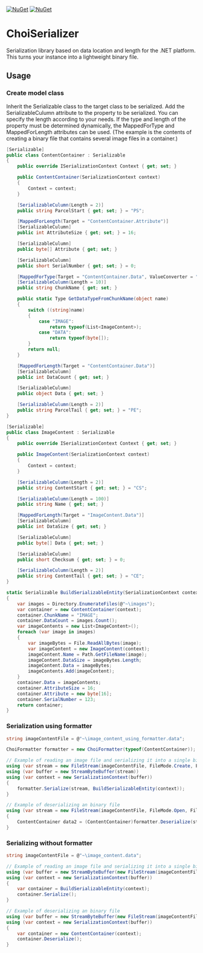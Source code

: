 [![NuGet](https://img.shields.io/nuget/v/ChoiSerializer)](https://www.nuget.org/packages/ChoiSerializer/)
[![NuGet](https://img.shields.io/nuget/dt/ChoiSerializer)](https://www.nuget.org/packages/ChoiSerializer/)

ChoiSerializer
================

Serialization library based on data location and length for the .NET platform. 
This turns your instance into a lightweight binary file.

## Usage ##

### Create model class ###

Inherit the Serializable class to the target class to be serialized.
Add the SerializableCulumn attribute to the property to be serialized. You can specify the length according to your needs.
If the type and length of the property must be determined dynamically, the MappedForType and MappedForLength attributes can be used.
(The example is the contents of creating a binary file that contains several image files in a container.)

```c#
[Serializable]
public class ContentContainer : Serializable
{
    public override ISerializationContext Context { get; set; }

    public ContentContainer(SerializationContext context)
    {
        Context = context;
    }

    [SerializableCulumn(Length = 2)]
    public string ParcelStart { get; set; } = "PS";

    [MappedForLength(Target = "ContentContainer.Attribute")]
    [SerializableCulumn]
    public int AttributeSize { get; set; } = 16;

    [SerializableCulumn]
    public byte[] Attribute { get; set; }

    [SerializableCulumn]
    public short SerialNumber { get; set; } = 0;

    [MappedForType(Target = "ContentContainer.Data", ValueConverter = "ContentContainer.GetDataTypeFromChunkName")]
    [SerializableCulumn(Length = 10)]
    public string ChunkName { get; set; }

    public static Type GetDataTypeFromChunkName(object name)
    {
        switch ((string)name)
        {
            case "IMAGE":
                return typeof(List<ImageContent>);
            case "DATA":
                return typeof(byte[]);
        }
        return null;
    }

    [MappedForLength(Target = "ContentContainer.Data")]
    [SerializableCulumn]
    public int DataCount { get; set; }

    [SerializableCulumn]
    public object Data { get; set; }

    [SerializableCulumn(Length = 2)]
    public string ParcelTail { get; set; } = "PE";
}
```

```c#
[Serializable]
public class ImageContent : Serializable
{
    public override ISerializationContext Context { get; set; }

    public ImageContent(SerializationContext context)
    {
        Context = context;
    }

    [SerializableCulumn(Length = 2)]
    public string ContentStart { get; set; } = "CS";

    [SerializableCulumn(Length = 100)]
    public string Name { get; set; }

    [MappedForLength(Target = "ImageContent.Data")]
    [SerializableCulumn]
    public int DataSize { get; set; }

    [SerializableCulumn]
    public byte[] Data { get; set; }

    [SerializableCulumn]
    public short Checksum { get; set; } = 0;

    [SerializableCulumn(Length = 2)]
    public string ContentTail { get; set; } = "CE";
}
```

```c#
static Serializable BuildSerializableEntity(SerializationContext context)
{
    var images = Directory.EnumerateFiles(@"~\images");
    var container = new ContentContainer(context);
    container.ChunkName = "IMAGE";
    container.DataCount = images.Count();
    var imageContents = new List<ImageContent>();
    foreach (var image in images)
    {
        var imageBytes = File.ReadAllBytes(image);
        var imageContent = new ImageContent(context);
        imageContent.Name = Path.GetFileName(image);
        imageContent.DataSize = imageBytes.Length;
        imageContent.Data = imageBytes;
        imageContents.Add(imageContent);
    }
    container.Data = imageContents;
    container.AttributeSize = 16;
    container.Attribute = new byte[16];
    container.SerialNumber = 123;
    return container;
}
```

### Serialization using formatter ###

```c#
string imageContentFile = @"~\image_content_using_formatter.data";

ChoiFormatter formatter = new ChoiFormatter(typeof(ContentContainer));

// Example of reading an image file and serializing it into a single binary file
using (var stream = new FileStream(imageContentFile, FileMode.Create, FileAccess.Write, FileShare.None))
using (var buffer = new StreamByteBuffer(stream))
using (var context = new SerializationContext(buffer))
{
    formatter.Serialize(stream, BuildSerializableEntity(context));
}

// Example of deserializing an binary file
using (var stream = new FileStream(imageContentFile, FileMode.Open, FileAccess.Read, FileShare.None))
{
    ContentContainer data2 = (ContentContainer)formatter.Deserialize(stream);
}
```

### Serializing without formatter ###

```c#
string imageContentFile = @"~\image_content.data";

// Example of reading an image file and serializing it into a single binary file
using (var buffer = new StreamByteBuffer(new FileStream(imageContentFile, FileMode.Create, FileAccess.Write, FileShare.None)))
using (var context = new SerializationContext(buffer))
{
    var container = BuildSerializableEntity(context);
    container.Serialize();
}

// Example of deserializing an binary file
using (var buffer = new StreamByteBuffer(new FileStream(imageContentFile, FileMode.Open, FileAccess.Read, FileShare.None)))
using (var context = new SerializationContext(buffer))
{
    var container = new ContentContainer(context);
    container.Deserialize();
}
```


